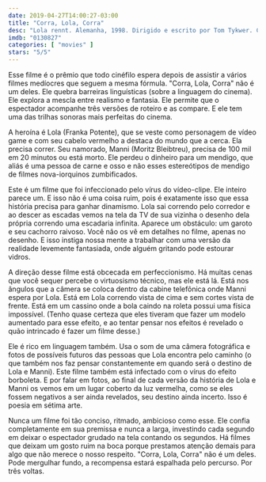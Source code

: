```yaml
---
date: 2019-04-27T14:00:27-03:00
title: "Corra, Lola, Corra"
desc: "Lola rennt. Alemanha, 1998. Dirigido e escrito por Tom Tykwer. Com Franka Potente, Moritz Bleibtreu, Herbert Knaup."
imdb: "0130827"
categories: [ "movies" ]
stars: "5/5"
---
```

Esse filme é o prêmio que todo cinéfilo espera depois de assistir a vários filmes medíocres que seguem a mesma fórmula. "Corra, Lola, Corra" não é um deles. Ele quebra barreiras linguísticas (sobre a linguagem do cinema). Ele explora a mescla entre realismo e fantasia. Ele permite que o espectador acompanhe três versões de roteiro e as compare. E ele tem uma das trilhas sonoras mais perfeitas do cinema.

A heroína é Lola (Franka Potente), que se veste como personagem de vídeo game e com seu cabelo vermelho a destaca do mundo que a cerca. Ela precisa correr. Seu namorado, Manni (Moritz Bleibtreu), precisa de 100 mil em 20 minutos ou está morto. Ele perdeu o dinheiro para um mendigo, que aliás é uma pessoa de carne e osso e não esses estereótipos de mendigo de filmes nova-iorquinos zumbificados.

Este é um filme que foi infeccionado pelo vírus do vídeo-clipe. Ele inteiro parece um. E isso não é uma coisa ruim, pois é exatamente isso que essa história precisa para ganhar dinamismo. Lola sai correndo pelo corredor e ao descer as escadas vemos na tela da TV de sua vizinha o desenho dela própria correndo uma escadaria infinita. Aparece um obstáculo: um garoto e seu cachorro raivoso. Você não os vê em detalhes no filme, apenas no desenho. E isso instiga nossa mente a trabalhar com uma versão da realidade levemente fantasiada, onde alguém gritando pode estourar vidros.

A direção desse filme está obcecada em perfeccionismo. Há muitas cenas que você sequer percebe o virtuosismo técnico, mas ele está lá. Está nos ângulos que a câmera se coloca dentro da cabine telefônica onde Manni espera por Lola. Está em Lola correndo vista de cima e sem cortes vista de frente. Está em um cassino onde a bola caindo na roleta possui uma física impossível. (Tenho quase certeza que eles tiveram que fazer um modelo aumentado para esse efeito, e ao tentar pensar nos efeitos é revelado o quão intrincado é fazer um filme desse.)

Ele é rico em linguagem também. Usa o som de uma câmera fotográfica e fotos de possíveis futuros das pessoas que Lola encontra pelo caminho (o que também nos faz pensar constantemente em quando será o destino de Lola e Manni). Este filme também está infectado com o vírus do efeito borboleta. E por falar em fotos, ao final de cada versão da história de Lola e Manni os vemos em um lugar coberto da luz vermelha, como se eles fossem negativos a ser ainda revelados, seu destino ainda incerto. Isso é poesia em sétima arte.

Nunca um filme foi tão conciso, ritmado, ambicioso como esse. Ele confia completamente em sua premissa e nunca a larga, investindo cada segundo em deixar o espectador grudado na tela contando os segundos. Há filmes que deixam um gosto ruim na boca porque prestamos atenção demais para algo que não merece o nosso respeito. "Corra, Lola, Corra" não é um deles. Pode mergulhar fundo, a recompensa estará espalhada pelo percurso. Por três voltas.
